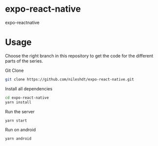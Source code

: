 # expo-react-native
expo-reactnative
# Usage
Choose the right branch in this repository to get the code for the different parts of the series.

Git Clone
```sh
git clone https://github.com/nileshdt/expo-react-native.git
```
Install all dependencies
```sh
cd expo-react-native
yarn install
```

Run the server
```sh
yarn start
```
Run on android
```sh
yarn android
```
